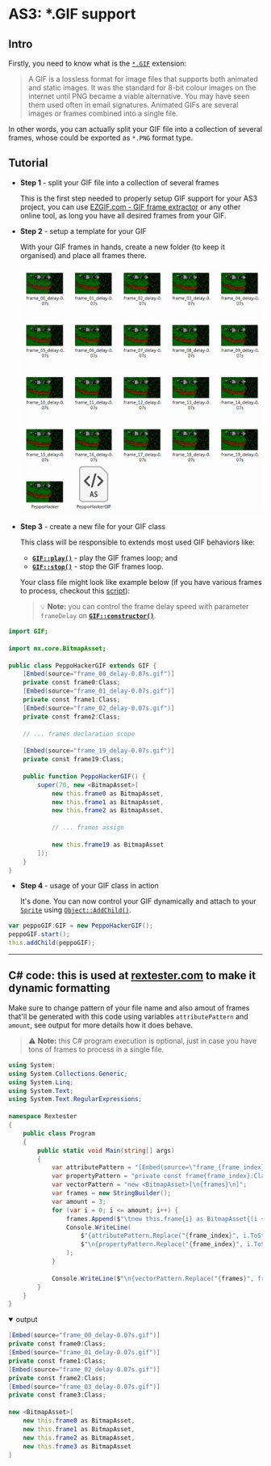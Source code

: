 # AS3: *.GIF support

## Intro
Firstly, you need to know what is the [`*.GIF`][ref-1] extension:
> A GIF is a lossless format for image files that supports both animated and static images. It was the standard for 8-bit colour images on the internet until PNG became a viable alternative. You may have seen them used often in email signatures. Animated GIFs are several images or frames combined into a single file.

In other words, you can actually split your GIF file into a collection of several frames, whose could be exported as `*.PNG` format type.

## Tutorial
- **Step 1** - split your GIF file into a collection of several frames

   This is the first step needed to properly setup GIF support for your AS3 project, you can use [EZGIF.com - GIF frame extractor][ref-3] or any other online tool, as long you have all desired frames from your GIF.
   
- **Step 2** - setup a template for your GIF

   With your GIF frames in hands, create a new folder (to keep it organised) and place all frames there.
   
   ![media-1]
   
- **Step 3** - create a new file for your GIF class

   This class will be responsible to extends most used GIF behaviors like:
   - [**`GIF::play()`**][dref-1] - play the GIF frames loop; and
   - [**`GIF::stop()`**][dref-2] - stop the GIF frames loop.
   
   Your class file might look like example below (if you have various frames to process, checkout this [script][ref-6]):
   
   > :bulb: **Note:** you can control the frame delay speed with parameter `frameDelay` on [**`GIF::constructor()`**][dref-3].
   
```actionscript
import GIF;

import mx.core.BitmapAsset;

public class PeppoHackerGIF extends GIF {
    [Embed(source="frame_00_delay-0.07s.gif")]
    private const frame0:Class;
    [Embed(source="frame_01_delay-0.07s.gif")]
    private const frame1:Class;
    [Embed(source="frame_02_delay-0.07s.gif")]
    private const frame2:Class;
    
    // ... frames declaration scope
    
    [Embed(source="frame_19_delay-0.07s.gif")]
    private const frame19:Class;

    public function PeppoHackerGIF() {
        super(70, new <BitmapAsset>[
            new this.frame0 as BitmapAsset,
            new this.frame1 as BitmapAsset,
            new this.frame2 as BitmapAsset,
            
            // ... frames assign
            
            new this.frame19 as BitmapAsset
        ]);
    }
}
```
- **Step 4** - usage of your GIF class in action

   It's done. You can now control your GIF dynamically and attach to your [`Sprite`][ref-4] using [`Object::AddChild()`][ref-5].
   
```actionscript
var peppoGIF:GIF = new PeppoHackerGIF();
peppoGIF.start();
this.addChild(peppoGIF);
```

---

## C# code: this is used at [rextester.com][ref-2] to make it dynamic formatting

Make sure to change pattern of your file name and also amout of frames that'll be generated with this code using variables `attributePattern` and `amount`, see output for more details how it does behave.

> :warning: **Note:** this C# program execution is optional, just in case you have tons of frames to process in a single file.

```csharp
using System;
using System.Collections.Generic;
using System.Linq;
using System.Text;
using System.Text.RegularExpressions;

namespace Rextester
{
    public class Program
    {
        public static void Main(string[] args)
        {
            var attributePattern = "[Embed(source=\"frame_{frame_index}_delay-0.07s.gif\")]";
            var propertyPattern = "private const frame{frame_index}:Class;";
            var vectorPattern = "new <BitmapAsset>[\n{frames}\n]";
            var frames = new StringBuilder();
            var amount = 3;
            for (var i = 0; i <= amount; i++) {
                frames.Append($"\tnew this.frame{i} as BitmapAsset{(i + 1 > amount ? "" : ",\n")}");
                Console.WriteLine(
                    $"{attributePattern.Replace("{frame_index}", i.ToString("00"))}" +
                    $"\n{propertyPattern.Replace("{frame_index}", i.ToString())}"
                );
            }

            Console.WriteLine($"\n{vectorPattern.Replace("{frames}", frames.ToString())}");
        }
    }
}
```

<details open>
<summary>output</summary>

```actionscript
[Embed(source="frame_00_delay-0.07s.gif")]
private const frame0:Class;
[Embed(source="frame_01_delay-0.07s.gif")]
private const frame1:Class;
[Embed(source="frame_02_delay-0.07s.gif")]
private const frame2:Class;
[Embed(source="frame_03_delay-0.07s.gif")]
private const frame3:Class;

new <BitmapAsset>[
	new this.frame0 as BitmapAsset,
	new this.frame1 as BitmapAsset,
	new this.frame2 as BitmapAsset,
	new this.frame3 as BitmapAsset
]
```
</details>

[dref-1]: https://github.com/Devwarlt/as3-gif-support/blob/cdcae582acab567d138b03cc083f310ab387a3a0/src/GIF.as#L31-L37
[dref-2]: https://github.com/Devwarlt/as3-gif-support/blob/cdcae582acab567d138b03cc083f310ab387a3a0/src/GIF.as#L39-L46
[dref-3]: https://github.com/Devwarlt/as3-gif-support/blob/cdcae582acab567d138b03cc083f310ab387a3a0/src/GIF.as#L9

[ref-1]: https://digitalcommunications.wp.st-andrews.ac.uk/2019/06/14/what-is-a-gif-file/#:~:text=A%20GIF%20is%20a%20lossless,combined%20into%20a%20single%20file.
[ref-2]: https://rextester.com
[ref-3]: https://ezgif.com/split
[ref-4]: https://help.adobe.com/en_US/FlashPlatform/reference/actionscript/3/flash/display/Sprite.html
[ref-5]: https://help.adobe.com/pt_BR/FlashPlatform/reference/actionscript/3/mx/states/AddChild.html
[ref-6]: #c-code-this-is-used-at-rextestercom-to-make-it-dynamic-formatting

[media-1]: /media/gif_template_1.PNG
